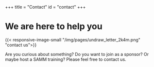 +++
title = "Contact"
id = "contact"
+++

# We are here to help you

{{< responsive-image-small  "/img/pages/undraw_letter_2k4m.png" "contact us">}}

Are you curious about something? Do you want to join as a sponsor? Or maybe host a SAMM training? Please feel free to contact us.
